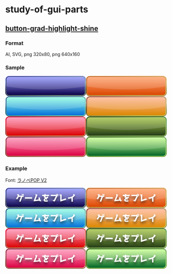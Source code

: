 # study-of-gui-parts

## [button-grad-highlight-shine](works/../works/button/grad-highlight-shine)

### Format
AI, SVG, png 320x80, png 640x160

### Sample

![](works/../works/button/grad-highlight-shine/button-grad-highlight-shine.svg)

### Example

Font: [ラノベPOP V2](https://flopdesign.booth.pm/items/2328262)

![](works/../works/button/grad-highlight-shine/button-grad-highlight-shine.example.png)
